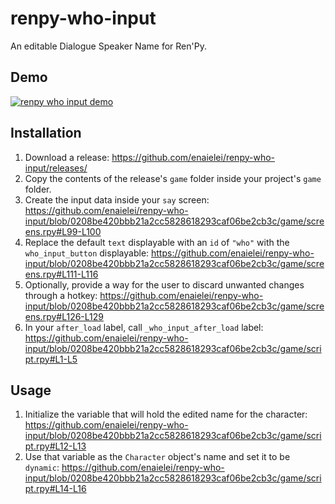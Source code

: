 # renpy-who-input
An editable Dialogue Speaker Name for Ren'Py.

## Demo
[![renpy who input demo](https://img.youtube.com/vi/6lnUsDlzEw8/0.jpg)](https://www.youtube.com/watch?v=6lnUsDlzEw8)

## Installation
1. Download a release: https://github.com/enaielei/renpy-who-input/releases/
2. Copy the contents of the release's `game` folder inside your project's `game` folder.
3. Create the input data inside your `say` screen: https://github.com/enaielei/renpy-who-input/blob/0208be420bbb21a2cc5828618293caf06be2cb3c/game/screens.rpy#L99-L100
4. Replace the default `text` displayable with an `id` of `"who"` with the `who_input_button` displayable: https://github.com/enaielei/renpy-who-input/blob/0208be420bbb21a2cc5828618293caf06be2cb3c/game/screens.rpy#L111-L116
5. Optionally, provide a way for the user to discard unwanted changes through a hotkey: https://github.com/enaielei/renpy-who-input/blob/0208be420bbb21a2cc5828618293caf06be2cb3c/game/screens.rpy#L126-L129
6. In your `after_load` label, call `_who_input_after_load` label: https://github.com/enaielei/renpy-who-input/blob/0208be420bbb21a2cc5828618293caf06be2cb3c/game/script.rpy#L1-L5

## Usage
1. Initialize the variable that will hold the edited name for the character: https://github.com/enaielei/renpy-who-input/blob/0208be420bbb21a2cc5828618293caf06be2cb3c/game/script.rpy#L12-L13
2. Use that variable as the `Character` object's name and set it to be `dynamic`: https://github.com/enaielei/renpy-who-input/blob/0208be420bbb21a2cc5828618293caf06be2cb3c/game/script.rpy#L14-L16
